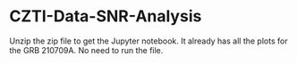 # CZTI-Data-SNR-Analysis
Unzip the zip file to get the Jupyter notebook. It already has all the plots for the GRB 210709A. No need to run the file. 

